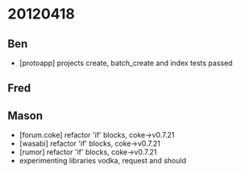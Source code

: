 # 20120418

## Ben
- [protoapp] projects create, batch_create and index tests passed



## Fred



## Mason
- [forum.coke] refactor 'if' blocks, coke->v0.7.21
- [wasabi] refactor 'if' blocks, coke->v0.7.21
- [rumor] refactor 'if' blocks, coke->v0.7.21
- experimenting libraries vodka, request and should